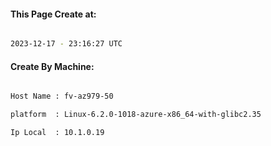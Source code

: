 
   
#### This Page Create at:

```bash

2023-12-17 - 23:16:27 UTC

```

#### Create By Machine:

```bash

Host Name : fv-az979-50

platform  : Linux-6.2.0-1018-azure-x86_64-with-glibc2.35

Ip Local  : 10.1.0.19

```

